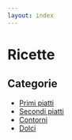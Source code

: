 ```yaml
---
layout: index
---
```

# Ricette

## Categorie

- [Primi piatti](primi)
- [Secondi piatti](secondi)
- [Contorni](contorni)
- [Dolci](dolci)